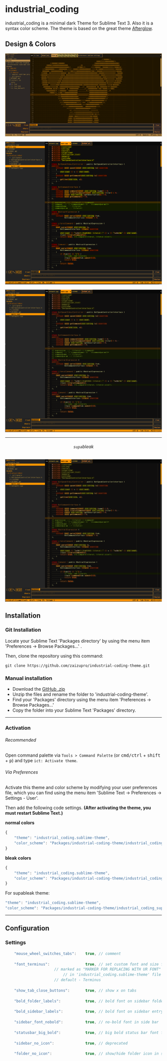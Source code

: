 # industrial_coding

industrial_coding is a minimal dark Theme for Sublime Text 3. Also it is a syntax color scheme. The theme is based on the great theme [Afterglow](https://github.com/YabataDesign/afterglow-theme).

## Design & Colors
![sublime_theme_bleak](screenshots/sublime_theme_bleak.png)

![industrial_coding_normal](screenshots/normal.png)

![industrial_coding_bleak](screenshots/bleak.png)



---

<h6 align='center'><code>supa</code>bleak</h6>

![industrial_coding_supableak](screenshots/bleak.png)



## Installation


### Git Installation

Locate your Sublime Text 'Packages directory' by using the menu item 'Preferences -> Browse Packages...' .

Then, clone the repository using this command:

    git clone https://github.com/zaizupro/industrial-coding-theme.git


### Manual installation

* Download the [GitHub .zip](https://github.com/zaizupro/industrial-coding-theme/archive/master.zip)
* Unzip the files and rename the folder to 'industrial-coding-theme'.
* Find your 'Packages' directory using the menu item  'Preferences -> Browse Packages...'
* Copy the folder into your Sublime Text 'Packages' directory.


---

### Activation

###### Recommended

Open command palette via `Tools > Command Palette` (or <kbd>cmd/ctrl</kbd> + <kbd>shift</kbd> + <kbd>p</kbd>) and type `ict: Activate theme`.


###### Via Preferences

Activate this theme and color scheme by modifying your user preferences file, which you can find using the menu item 'Sublime Text -> Preferences -> Settings - User'.

Then add the following code settings. **(After activating the theme, you must restart Sublime Text.)**


**normal colors**
```js
{
    "theme": "industrial_coding.sublime-theme",
    "color_scheme": "Packages/industrial-coding-theme/industrial_coding_normal.tmTheme"
}
```

**bleak colors**
```js
{
    "theme": "industrial_coding.sublime-theme",
    "color_scheme": "Packages/industrial-coding-theme/industrial_coding_bleak.tmTheme"
}
```

For supableak theme:

```js
"theme": "industrial_coding.sublime-theme",
"color_scheme": "Packages/industrial-coding-theme/industrial_coding_supableak.tmTheme",
```

---

## Configuration
### Settings

```js
    "mouse_wheel_switches_tabs":    true, // comment

    "font_terminus":                true, // set custom font and size for elements
					  // marked as "MARKER FOR REPLACING WITH UR FONT"
				          // in 'industrial_coding.sublime-theme' file
					  // default - Terminus

    "show_tab_close_buttons":       true, // show x on tabs

    "bold_folder_labels":           true, // bold font on sidebar folders labels 

    "bold_sidebar_labels":          true, // bold font on sidebar entry labels

    "sidebar_font_nobold":          true, // no-bold font in side bar

    "statusbar_big_bold":           true, // big bold status bar font for terminus

    "sidebar_no_icon":              true, // deprecated

    "folder_no_icon":               true, // show/hide folder icon in side bar
```
